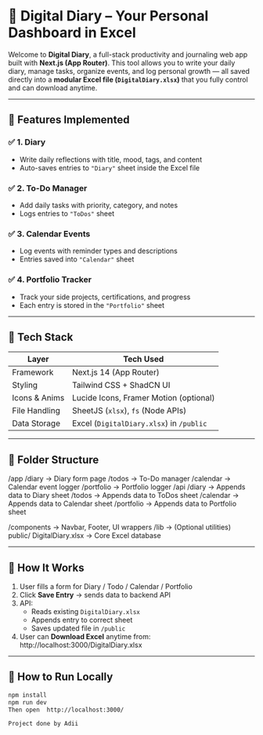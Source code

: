 # 🧠 Digital Diary – Your Personal Dashboard in Excel

Welcome to **Digital Diary**, a full-stack productivity and journaling web app built with **Next.js (App Router)**. This tool allows you to write your daily diary, manage tasks, organize events, and log personal growth — all saved directly into a **modular Excel file (`DigitalDiary.xlsx`)** that you fully control and can download anytime.

---

## 📌 Features Implemented

### ✅ 1. Diary
- Write daily reflections with title, mood, tags, and content
- Auto-saves entries to `"Diary"` sheet inside the Excel file

### ✅ 2. To-Do Manager
- Add daily tasks with priority, category, and notes
- Logs entries to `"ToDos"` sheet

### ✅ 3. Calendar Events
- Log events with reminder types and descriptions
- Entries saved into `"Calendar"` sheet

### ✅ 4. Portfolio Tracker
- Track your side projects, certifications, and progress
- Each entry is stored in the `"Portfolio"` sheet

---

## 🧩 Tech Stack

| Layer          | Tech Used                          |
|----------------|------------------------------------|
| Framework      | Next.js 14 (App Router)            |
| Styling        | Tailwind CSS + ShadCN UI           |
| Icons & Anims  | Lucide Icons, Framer Motion (optional) |
| File Handling  | SheetJS (`xlsx`), `fs` (Node APIs) |
| Data Storage   | Excel (`DigitalDiary.xlsx`) in `/public` |

---

## 📁 Folder Structure

/app
/diary → Diary form page
/todos → To-Do manager
/calendar → Calendar event logger
/portfolio → Portfolio logger
/api
/diary → Appends data to Diary sheet
/todos → Appends data to ToDos sheet
/calendar → Appends data to Calendar sheet
/portfolio → Appends data to Portfolio sheet

/components → Navbar, Footer, UI wrappers
/lib → (Optional utilities)
public/
DigitalDiary.xlsx → Core Excel database


---

## 💾 How It Works

1. User fills a form for Diary / Todo / Calendar / Portfolio
2. Click **Save Entry** → sends data to backend API
3. API:
   - Reads existing `DigitalDiary.xlsx`
   - Appends entry to correct sheet
   - Saves updated file in `/public`
4. User can **Download Excel** anytime from:
http://localhost:3000/DigitalDiary.xlsx

---

## 🚀 How to Run Locally

```bash
npm install
npm run dev
Then open  http://localhost:3000/

Project done by Adii